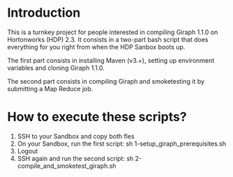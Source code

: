 # Introduction

This is a turnkey project for people interested in compiling Giraph 1.1.0 on Hortonworks (HDP) 2.3. It consists in a two-part bash script that does everything for you right from when the HDP Sanbox boots up. 

The first part consists in installing Maven (v3.+), setting up environment variables and cloning Giraph 1.1.0. 

The second part consists in compiling Giraph and smoketesting it by submitting a Map Reduce job. 

# How to execute these scripts? 

1. SSH to your Sandbox and copy both fles
2. On your Sandbox, run the first script: sh 1-setup_giraph_prerequisites.sh
3. Logout
4. SSH again and run the second script: sh 2-compile_and_smoketest_giraph.sh


